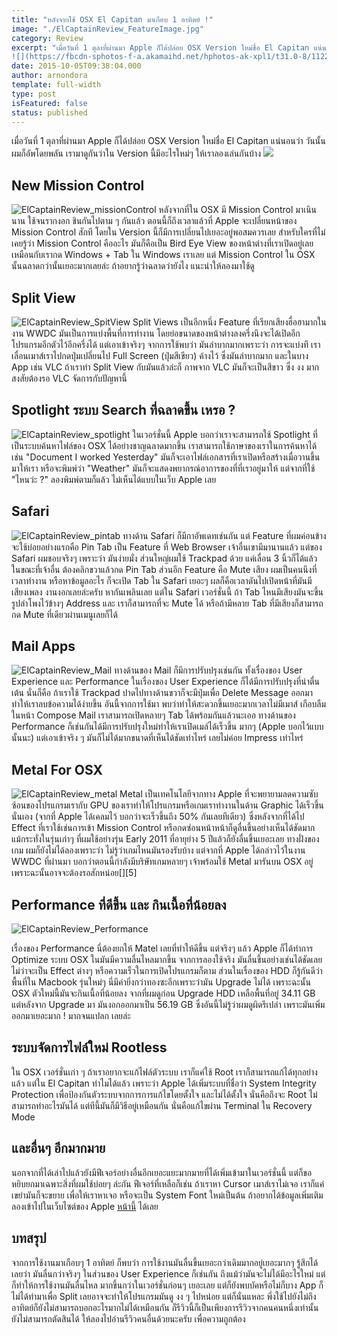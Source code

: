 ```yaml
---
title: "หลังจากใช้ OSX El Capitan มาเกือบ 1 อาทิตย์ !"
image: "./ElCaptainReview_FeatureImage.jpg"
category: Review
excerpt: "เมื่อวันที่ 1 ตุลาที่ผ่านมา Apple ก็ได้ปล่อย OSX Version ใหม่ชื่อ El Capitan แน่นอนว่า วันนั้นผมก็อัพโดยพลัน เรามาดูกันว่าใน Version นี้มีอะไรใหม่ๆ ให้เราลองเล่นกันบ้าง
![](https://fbcdn-sphotos-f-a.akamaihd.net/hphotos-ak-xpl1/t31.0-8/11223761_10..."
date: 2015-10-05T09:38:04.000
author: arnondora
template: full-width
type: post
isFeatured: false
status: published
---
```


เมื่อวันที่ 1 ตุลาที่ผ่านมา Apple ก็ได้ปล่อย OSX Version ใหม่ชื่อ El Capitan แน่นอนว่า วันนั้นผมก็อัพโดยพลัน เรามาดูกันว่าใน Version นี้มีอะไรใหม่ๆ ให้เราลองเล่นกันบ้าง
![](https://fbcdn-sphotos-f-a.akamaihd.net/hphotos-ak-xpl1/t31.0-8/11223761_10208036374967630_8934259820480414748_o.jpg?dl=1)

## New Mission Control
![ElCaptainReview_missionControl](./ElCaptainReview_missionControl.png)
หลังจากที่ใน OSX มี Mission Control มาเนินนาน ใช้จนรากงอก ชินกันไปตาม ๆ กันแล้ว ตอนนี้ก็ถึงเวลาแล้วที่ Apple จะเปลี่ยนหน้าของ Mission Control สักที โดยใน Version นี้ก็มีการเปลี่ยนไปเยอะอยู่พอสมควรเลย สำหรับใครที่ไม่เคยรู้ว่า Mission Control คืออะไร มันก็คือเป็น Bird Eye View ของหน้าต่างที่เราเปิดอยู่เลย เหมือนกับเรากด Windows + Tab ใน Windows เราเลย แต่ Mission Control ใน OSX นั้นฉลาดกว่านั้นเยอะมากเลยล่ะ ถ้าอยากรู้ว่าฉลาดว่ายังไง แนะนำให้ลองมาใช้ดู

## Split View
![ElCaptainReview_SpitView](./ElCaptainReview_SpitView.jpg)
Split Views เป็นอีกหนึ่ง Feature ที่เรียกเสียงฮื่อฮามากในงาน WWDC มันเป็นการแบ่งพื้นที่การทำงาน โดยย่อขนาดของหน้าต่างลงครึ่งนึงจะได้เปิดอีกโปรแกรมอีกตัวไว้อีกครึ่งได้ แต่เอาเข้าจริงๆ จากการใช้พบว่า มันลำบากมากเพราะว่า การจะแบ่งที เราเลื่อนเมาส์เราไปกดปุ่มเปลี่ยนไป Full Screen (ปุ่มสีเขียว) ค้างไว้ ซึ่งมันลำบากมาก และในบาง App เช่น VLC ถ้าเราทำ Split View กับมันแล้วล่ะก็ ภาพจาก VLC มันก็จะเป็นสีขาว ซึ่ง งง มาก สงสัยต้องรอ VLC จัดการกับปัญหานี้

## Spotlight ระบบ Search ที่ฉลาดขึ้น เหรอ ?
![ElCaptainReview_spotlight](./ElCaptainReview_spotlight.jpg)
ในเวอร์ชั่นนี้ Apple บอกว่าเราจะสามารถใช้ Spotlight ที่เป็นระบบค้นหาไฟล์ของ OSX ได้อย่างชาญฉลาดมากขึ้น เราสามารถใช้ภาษาของเราในการค้นหาได้เช่น "Document I worked Yesterday" มันก็จะเอาไฟล์เอกสารที่เราเปิดหรือสร้างเมื่อวานขึ้นมาให้เรา หรือจะพิมพ์ว่า "Weather" มันก็จะแสดงพยากรณ์อาการของที่ที่เราอยู่มาให้ แต่จากที่ใช้ "ไหนว่ะ ?" ลองพิมพ์ตามก็แล้ว ไม่เห็นได้แบบในเว็บ Apple เลย

## Safari
![ElCaptainReview_pintab](./ElCaptainReview_pintab.jpg)
ทางด้าน Safari ก็มีกาอัพเดทเช่นกัน แต่ Feature ที่ผมค่อนข้างจะใช้บ่อยอย่างแรกคือ Pin Tab เป็น Feature ที่ Web Browser เจ้าอื่นเขามีมานานแล้ว แต่ของ Safari ผมชอบจริงๆ เพราะว่า มันง่ายมั่ง ส่วนใหญ่ผมใช้ Trackpad ด้วย แค่เลื่อน 3 นิ้วก็ได้แล้ว ในขณะที่เจ้าอื่น ต้องคลิกขวาแล้วกด Pin Tab
ส่วนอีก Feature คือ Mute เสียง ผมเป็นคนนึงที่เวลาทำงาน หรือหาข้อมูลอะไร ก็จะเปิด Tab ใน Safari เยอะๆ ผลก็คือเวลาดันไปเปิดหน้าที่มันมีเสียงเพลง งานงอกเลยล่ะครับ หากันเพลินเลย แต่ใน Safari เวอร์ชั่นนี้ ถ้า Tab ไหนมีเสียงมันจะขึ้นรูปลำโพงไว้ข้างๆ Address และ เราก็สามารถที่จะ Mute ได้ หรือถ้ามีหลาย Tab ที่มีเสียงก็สามารถกด Mute ที่เดียวผ่านเมนูเลยก็ได้

## Mail Apps
![ElCaptainReview_Mail](./ElCaptainReview_Mail.jpg)
ทางด้านของ Mail ก็มีการปรับปรุงเช่นกัน ทั้งเรื่องของ User Experience และ Performance
ในเรื่องของ User Experience ก็ได้มีการปรับปรุงที่น่าตื่นเต้น นั่นก็คือ ถ้าเราใช้ Trackpad ปาดไปทางด้านขวาก็จะมีปุ่มเพื่อ Delete Message ออกมาทำให้เราลบข้อความได้ง่ายขึ้น อันนี้จากการใช้มา พบว่าทำให้สะดวกขึ้นเยอะมากเวลาไม่มีเมาส์ เกือบลืม ในหน้า Compose Mail เราสามารถเปิดหลายๆ Tab ได้พร้อมกันแล้วนะเออ
ทางด้านของ Performance ก็เช่นกันได้มีการปรับปรุงใหม่ทำให้เราเปิดเมล์ได้เร็วขึ้น มากๆ (Apple บอกไว้แบบนั้นนะ) แต่เอาเข้าจริง ๆ มันก็ไม่ได้มากขนาดที่เห็นได้ชัดเท่าไหร่ เลยไม่ค่อย Impress เท่าไหร่

## Metal For OSX
![ElCaptainReview_metal](./ElCaptainReview_metal.jpg)
Metal เป็นเทคโนโลยีจากทาง Apple ที่จะพยายามลดความซับซ้อนของโปรแกรมเรากับ GPU ของเราทำให้โปรแกรมหรือเกมเราทำงานในด้าน Graphic ได้เร็วขึ้นนั่นเอง (จากที่ Apple ได้เคลมไว้ บอกว่าจะเร็วขึ้นถึง 50% กันเลยทีเดียว) ซึ่งหลังจากที่ได้ไป Effect ที่เราใช้เช่นการเข้า Mission Control หรือกดซ่อนหน้าหน้าก็ดูลื่นขึ้นอย่างเห็นได้ชัดมาก แม้กระทั่งในรุ่นเก่าๆ ที่ผมใช้อย่างรุ่น Early 2011 ที่อายุย่าง 5 ปีแล้วก็ยังลื่นขึ้นเยอะเลย
ทางฝั่งของเกม ผมก็ยังไม่ได้ลองเพราะว่า ไม่รู้ว่าเกมไหนมันรองรับบ้าง แต่จากที่ Apple ได้กล่าวไว้ในงาน WWDC ที่ผ่านมา บอกว่าตอนนี้กำลังมีบริษัทเกมหลายๆ เจ้าพร้อมใช้ Metal มารันบน OSX อยู่ เพราะฉะนั้นอาจจะต้องรอสักหน่อย[][5]

## Performance ที่ดีขึ้น และ กินเนื้อที่น้อยลง

![ElCaptainReview_Performance](./ElCaptainReview_Performance.jpg)

เรื่องของ Performance นี่ต้องยกให้ Matel เลยที่ทำให้ดีขึ้น แต่จริงๆ แล้ว Apple ก็ได้ทำการ Optimize ระบบ OSX ในมันมีความลื่นไหลมากขึ้น จากการลองใช้จริง มันลื่นขึ้นอย่างเช่นได้ชัดเลย ไม่ว่าจะเป็น Effect ต่างๆ หรือความเร็วในการเปิดโปรแกรมก็ตาม
ส่วนในเรื่องของ HDD ก็รู้กันดีว่าพื้นที่ใน Macbook รุ่นใหม่ๆ นี่มีค่ายิ่งกว่าทองซะอีกเพราะว่ามัน Upgrade ไม่ได้ เพราะฉะนั้น OSX ตัวใหม่นี้มันจะกินเนื้อที่น้อยลง จากที่ผมดูก่อน Upgrade HDD เหลือพื้นที่อยู่ 34.11 GB แต่หลังจาก Upgrade มา มันงอกออกมาเป็น 56.19 GB ซึ่งอันนี้ไม่รู้ว่าผมดูผิดรึเปล่า เพราะมันเพิ่มออกมาเยอะมาก !  มากจนแปลก เลยล่ะ

## ระบบจัดการไฟล์ใหม่ Rootless
ใน OSX เวอร์ชั่นเก่า ๆ ถ้าเราอยากจะแก้ไฟล์ตัวระบบ เราก็แค่ใช้ Root เราก็สามารถแก้ได้ทุกอย่างแล้ว แต่ใน El Capitan ทำไมได้แล้ว เพราะว่า Apple ได้เพิ่มระบบที่ชื่อว่า System Integrity Protection เพื่อป้องกันตัวระบบจากการการแก้ไขโดยตั้งใจ และไม่ได้ตั้งใจ นั่นคือถึงจะ Root ไม่สามารถทำอะไรมันได้ แต่ทีนี้มันก็มีวิธีอยู่เหมือนกัน นั่นคือแก้ไขผ่าน Terminal ใน Recovery Mode

## และอื่นๆ อีกมากมาย
นอกจากที่ได้เล่าไปแล้วยังมีฟีเจอร์อย่างอื่นอีกเยอะแยะมากมายที่ได้เพิ่มเข้ามาในเวอร์ชั่นนี้ แต่ก็ขอหยิบยกมาเฉพาะสิ่งที่ผมใช้บ่อยๆ ล่ะกัน ฟีเจอร์ที่เหลือก็เช่น ถ้าเราหา Cursor เมาส์เราไม่เจอ เราก็แค่เขย่ามันก็จะขยาย เพื่อให้เราหาเจอ หรือจะเป็น System Font ใหม่เป็นต้น ถ้าอยากได้ข้อมูลเพิ่มเติมลองเข้าไปในเว็บไซต์ของ Apple [หน้านี้][7] ได้เลย

## บทสรุป
จากการใช้งานมาเกือบๆ 1 อาทิตย์ ก็พบว่า การใช้งานมันลื่นขึ้นเยอะกว่าเดิมมากอยู่เยอะมากๆ รู้สึกได้เลยว่า มันลื่นกว่าจริงๆ ในส่วนของ User Experience ก็เช่นกัน ถึงแม้ว่ามันจะไม่ได้มีอะไรใหม่ แต่ก็ทำให้การใช้งานมันลื่นไหล มากขึ้นกว่าในเวอร์ชั่นก่อนๆ เยอะเลย แต่ก็ยังพบบัคหรือไม่ก็บาง App ก็ไม่ได้ทำมาเพื่อ Split เลยอาจจะทำให้โปรแกรมมันดู งง ๆ ไปหน่อย แต่ก็นั่นแหละ พึ่งใช้ไปยังไม่ถึงอาทิตย์ก็ยังไม่สามารถบอกอะไรมากไม่ได้เหมือนกัน ก็รีวิวนี้ก็เป็นเพียงการรีวิวจากคนคนหนึ่งเท่านั้น ยังไม่สามารถตัดสินได้ ให้ลองไปอ่านรีวิวคนอื่นด้วยนะครับ เพื่อความถูกต้อง

[7]: http://www.apple.com/osx/all-features/
